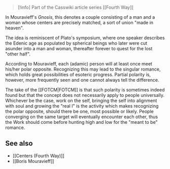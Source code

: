 
> [!info] Part of the Casswiki article series [[Fourth Way]]

In Mouravieff's _Gnosis_, this denotes a couple consisting of a man and a woman whose centers are precisely matched, a sort of union "made in heaven".

The idea is reminiscent of Plato's symposium, where one speaker describes the Edenic age as populated by spherical beings who later were cut asunder into a man and woman, thereafter forever to quest for the lost "other half".

According to Mouravieff, each (adamic) person will at least once meet his/her polar opposite. Recognizing this may lead to the singular romance, which holds great possibilities of esoteric progress. Partial polarity is, however, more frequently seen and one cannot always tell the difference.

The take of the [[FOTCM|FOTCM]] is that such polarity is sometimes indeed found but that the concept does not necessarily apply to people universally. Whichever be the case, work on the self, bringing the self into alignment with soul and growing the "real I" is the activity which makes recognizing the polar opposite, should there be one, most possible or likely. People converging on the same target will eventually encounter each other, thus the Work should come before hunting high and low for the "meant to be" romance.

See also
--------

*   [[Centers (Fourth Way)]]
*   [[Boris Mouravieff]]